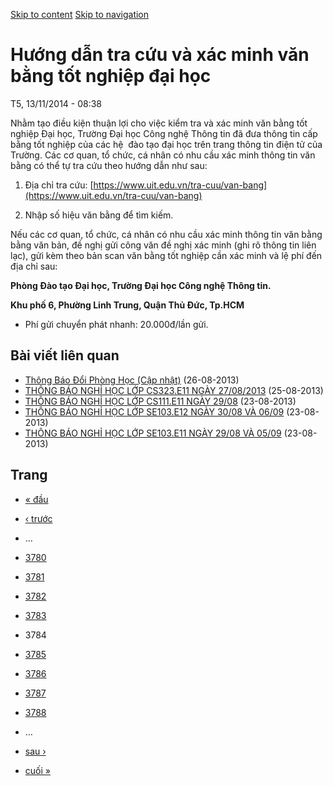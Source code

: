 [Skip to content](https://daa.uit.edu.vn/thongbao/huong-dan-tra-cuu-va-xac-minh-van-bang-tot-nghiep-dai-hoc?page=3783#main)
 [Skip to navigation](https://daa.uit.edu.vn/thongbao/huong-dan-tra-cuu-va-xac-minh-van-bang-tot-nghiep-dai-hoc?page=3783#main-nav)

Hướng dẫn tra cứu và xác minh văn bằng tốt nghiệp đại học
=========================================================

T5, 13/11/2014 - 08:38

Nhằm tạo điều kiện thuận lợi cho việc kiểm tra và xác minh văn bằng tốt nghiệp Đại học, Trường Đại học Công nghệ Thông tin đã đưa thông tin cấp bằng tốt nghiệp của các hệ  đào tạo đại học trên trang thông tin điện tử của Trường. Các cơ quan, tổ chức, cá nhân có nhu cầu xác minh thông tin văn bằng có thể tự tra cứu theo hướng dẫn như sau:

1.  Địa chỉ tra cứu: [https://www.uit.edu.vn/tra-cuu/van-bang](https://www.uit.edu.vn/tra-cuu/van-bang)
    
2.  Nhập số hiệu văn bằng để tìm kiếm.

Nếu các cơ quan, tổ chức, cá nhân có nhu cầu xác minh thông tin văn bằng bằng văn bản, đề nghị gửi công văn đề nghị xác minh (ghi rõ thông tin liên lạc), gửi kèm theo bản scan văn bằng tốt nghiệp cần xác minh và lệ phí đến địa chỉ sau:  

**Phòng Đào tạo Đại học, Trường Đại học Công nghệ Thông tin.**

**Khu phố 6, Phường Linh Trung, Quận Thủ Đức, Tp.HCM**

*   Phí gửi chuyển phát nhanh: 20.000đ/lần gửi.

Bài viết liên quan
------------------

*   [Thông Báo Đổi Phòng Học (Cập nhật)](https://daa.uit.edu.vn/thongbao/thong-bao-doi-phong-hoc-cap-nhat)
     (26-08-2013)
*   [THÔNG BÁO NGHỈ HỌC LỚP CS323.E11 NGÀY 27/08/2013](https://daa.uit.edu.vn/thongbao/thong-bao-nghi-hoc-lop-cs323e11-ngay-27082013)
     (25-08-2013)
*   [THÔNG BÁO NGHỈ HỌC LỚP CS111.E11 NGÀY 29/08](https://daa.uit.edu.vn/thongbao/thong-bao-nghi-hoc-lop-cs111e11-ngay-2908)
     (23-08-2013)
*   [THÔNG BÁO NGHỈ HỌC LỚP SE103.E12 NGÀY 30/08 VÀ 06/09](https://daa.uit.edu.vn/thongbao/thong-bao-nghi-hoc-lop-se103e12-ngay-3008-va-0609)
     (23-08-2013)
*   [THÔNG BÁO NGHỈ HỌC LỚP SE103.E11 NGÀY 29/08 VÀ 05/09](https://daa.uit.edu.vn/thongbao/thong-bao-nghi-hoc-lop-se103e11-ngay-2908-va-0509)
     (23-08-2013)

Trang
-----

*   [« đầu](https://daa.uit.edu.vn/thongbao/huong-dan-tra-cuu-va-xac-minh-van-bang-tot-nghiep-dai-hoc "Đến trang đầu tiên")
    
*   [‹ trước](https://daa.uit.edu.vn/thongbao/huong-dan-tra-cuu-va-xac-minh-van-bang-tot-nghiep-dai-hoc?page=3782 "Đến trang kế trước")
    
*   …
*   [3780](https://daa.uit.edu.vn/thongbao/huong-dan-tra-cuu-va-xac-minh-van-bang-tot-nghiep-dai-hoc?page=3779 "Đến trang 3780")
    
*   [3781](https://daa.uit.edu.vn/thongbao/huong-dan-tra-cuu-va-xac-minh-van-bang-tot-nghiep-dai-hoc?page=3780 "Đến trang 3781")
    
*   [3782](https://daa.uit.edu.vn/thongbao/huong-dan-tra-cuu-va-xac-minh-van-bang-tot-nghiep-dai-hoc?page=3781 "Đến trang 3782")
    
*   [3783](https://daa.uit.edu.vn/thongbao/huong-dan-tra-cuu-va-xac-minh-van-bang-tot-nghiep-dai-hoc?page=3782 "Đến trang 3783")
    
*   3784
*   [3785](https://daa.uit.edu.vn/thongbao/huong-dan-tra-cuu-va-xac-minh-van-bang-tot-nghiep-dai-hoc?page=3784 "Đến trang 3785")
    
*   [3786](https://daa.uit.edu.vn/thongbao/huong-dan-tra-cuu-va-xac-minh-van-bang-tot-nghiep-dai-hoc?page=3785 "Đến trang 3786")
    
*   [3787](https://daa.uit.edu.vn/thongbao/huong-dan-tra-cuu-va-xac-minh-van-bang-tot-nghiep-dai-hoc?page=3786 "Đến trang 3787")
    
*   [3788](https://daa.uit.edu.vn/thongbao/huong-dan-tra-cuu-va-xac-minh-van-bang-tot-nghiep-dai-hoc?page=3787 "Đến trang 3788")
    
*   …
*   [sau ›](https://daa.uit.edu.vn/thongbao/huong-dan-tra-cuu-va-xac-minh-van-bang-tot-nghiep-dai-hoc?page=3784 "Đến trang kế sau")
    
*   [cuối »](https://daa.uit.edu.vn/thongbao/huong-dan-tra-cuu-va-xac-minh-van-bang-tot-nghiep-dai-hoc?page=3863 "Đến trang cuối cùng")